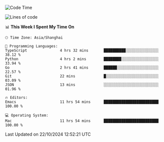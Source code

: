 <!--START_SECTION:waka-->
![Code Time](http://img.shields.io/badge/Code%20Time-2%2C250%20hrs%205%20mins-blue)

![Lines of code](https://img.shields.io/badge/From%20Hello%20World%20I%27ve%20Written-308.1%20thousand%20lines%20of%20code-blue)

📊 **This Week I Spent My Time On** 

```text
🕑︎ Time Zone: Asia/Shanghai

💬 Programming Languages: 
TypeScript               4 hrs 32 mins       ██████████░░░░░░░░░░░░░░░   38.12 % 
Python                   4 hrs 2 mins        ████████░░░░░░░░░░░░░░░░░   33.94 % 
Go                       2 hrs 41 mins       ██████░░░░░░░░░░░░░░░░░░░   22.57 % 
Git                      22 mins             █░░░░░░░░░░░░░░░░░░░░░░░░   03.09 % 
JSON                     13 mins             ░░░░░░░░░░░░░░░░░░░░░░░░░   01.96 % 

🔥 Editors: 
Emacs                    11 hrs 54 mins      █████████████████████████   100.00 % 

💻 Operating System: 
Mac                      11 hrs 54 mins      █████████████████████████   100.00 % 
```


 Last Updated on 22/10/2024 12:52:21 UTC
<!--END_SECTION:waka-->
